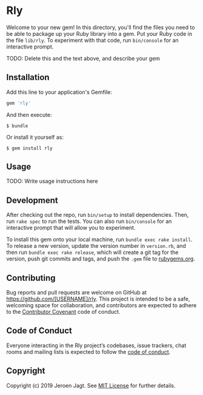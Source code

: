 # Rly

Welcome to your new gem! In this directory, you'll find the files you need to be able to package up your Ruby library into a gem. Put your Ruby code in the file `lib/rly`. To experiment with that code, run `bin/console` for an interactive prompt.

TODO: Delete this and the text above, and describe your gem

## Installation

Add this line to your application's Gemfile:

```ruby
gem 'rly'
```

And then execute:

    $ bundle

Or install it yourself as:

    $ gem install rly

## Usage

TODO: Write usage instructions here

## Development

After checking out the repo, run `bin/setup` to install dependencies. Then, run `rake spec` to run the tests. You can also run `bin/console` for an interactive prompt that will allow you to experiment.

To install this gem onto your local machine, run `bundle exec rake install`. To release a new version, update the version number in `version.rb`, and then run `bundle exec rake release`, which will create a git tag for the version, push git commits and tags, and push the `.gem` file to [rubygems.org](https://rubygems.org).

## Contributing

Bug reports and pull requests are welcome on GitHub at https://github.com/[USERNAME]/rly. This project is intended to be a safe, welcoming space for collaboration, and contributors are expected to adhere to the [Contributor Covenant](http://contributor-covenant.org) code of conduct.

## Code of Conduct

Everyone interacting in the Rly project’s codebases, issue trackers, chat rooms and mailing lists is expected to follow the [code of conduct](https://github.com/[USERNAME]/rly/blob/master/CODE_OF_CONDUCT.md).

## Copyright

Copyright (c) 2019 Jeroen Jagt. See [MIT License](LICENSE.txt) for further details.